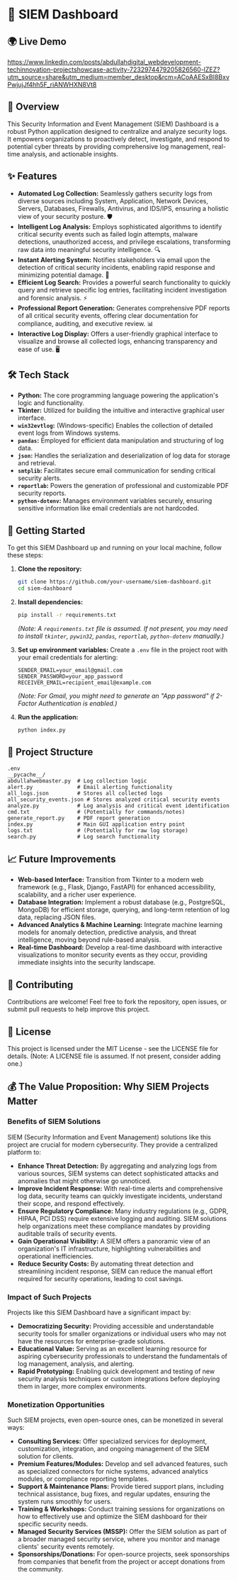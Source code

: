 # 🚀 SIEM Dashboard

## 🌍 Live Demo
https://www.linkedin.com/posts/abdullahdigital_webdevelopment-techinnovation-projectshowcase-activity-7232974479205826560-lZEZ?utm_source=share&utm_medium=member_desktop&rcm=ACoAAESxBI8BxvPwjujJf4hh5F_riANWHXN8Vt8

## 📌 Overview
This Security Information and Event Management (SIEM) Dashboard is a robust Python application designed to centralize and analyze security logs. It empowers organizations to proactively detect, investigate, and respond to potential cyber threats by providing comprehensive log management, real-time analysis, and actionable insights.

## ✨ Features
*   **Automated Log Collection:** Seamlessly gathers security logs from diverse sources including System, Application, Network Devices, Servers, Databases, Firewalls, Antivirus, and IDS/IPS, ensuring a holistic view of your security posture. 🛡️
*   **Intelligent Log Analysis:** Employs sophisticated algorithms to identify critical security events such as failed login attempts, malware detections, unauthorized access, and privilege escalations, transforming raw data into meaningful security intelligence. 🔍
*   **Instant Alerting System:** Notifies stakeholders via email upon the detection of critical security incidents, enabling rapid response and minimizing potential damage. 🚨
*   **Efficient Log Search:** Provides a powerful search functionality to quickly query and retrieve specific log entries, facilitating incident investigation and forensic analysis. ⚡
*   **Professional Report Generation:** Generates comprehensive PDF reports of all critical security events, offering clear documentation for compliance, auditing, and executive review. 📊
*   **Interactive Log Display:** Offers a user-friendly graphical interface to visualize and browse all collected logs, enhancing transparency and ease of use. 🖥️

## 🛠️ Tech Stack
*   **Python:** The core programming language powering the application's logic and functionality.
*   **Tkinter:** Utilized for building the intuitive and interactive graphical user interface.
*   **`win32evtlog`:** (Windows-specific) Enables the collection of detailed event logs from Windows systems.
*   **`pandas`:** Employed for efficient data manipulation and structuring of log data.
*   **`json`:** Handles the serialization and deserialization of log data for storage and retrieval.
*   **`smtplib`:** Facilitates secure email communication for sending critical security alerts.
*   **`reportlab`:** Powers the generation of professional and customizable PDF security reports.
*   **`python-dotenv`:** Manages environment variables securely, ensuring sensitive information like email credentials are not hardcoded.

## 🚀 Getting Started
To get this SIEM Dashboard up and running on your local machine, follow these steps:

1.  **Clone the repository:**
    ```bash
    git clone https://github.com/your-username/siem-dashboard.git
    cd siem-dashboard
    ```

2.  **Install dependencies:**
    ```bash
    pip install -r requirements.txt
    ```
    *(Note: A `requirements.txt` file is assumed. If not present, you may need to install `tkinter`, `pywin32`, `pandas`, `reportlab`, `python-dotenv` manually.)*

3.  **Set up environment variables:**
    Create a `.env` file in the project root with your email credentials for alerting:
    ```
    SENDER_EMAIL=your_email@gmail.com
    SENDER_PASSWORD=your_app_password
    RECEIVER_EMAIL=recipient_email@example.com
    ```
    *(Note: For Gmail, you might need to generate an "App password" if 2-Factor Authentication is enabled.)*

4.  **Run the application:**
    ```bash
    python index.py
    ```

## 📂 Project Structure
```
.env
__pycache__/
abdullahwebmaster.py  # Log collection logic
alert.py              # Email alerting functionality
all_logs.json         # Stores all collected logs
all_security_events.json # Stores analyzed critical security events
analyze.py            # Log analysis and critical event identification
cmd.txt               # (Potentially for commands/notes)
generate_report.py    # PDF report generation
index.py              # Main GUI application entry point
logs.txt              # (Potentially for raw log storage)
search.py             # Log search functionality
```

## 📈 Future Improvements
*   **Web-based Interface:** Transition from Tkinter to a modern web framework (e.g., Flask, Django, FastAPI) for enhanced accessibility, scalability, and a richer user experience.
*   **Database Integration:** Implement a robust database (e.g., PostgreSQL, MongoDB) for efficient storage, querying, and long-term retention of log data, replacing JSON files.
*   **Advanced Analytics & Machine Learning:** Integrate machine learning models for anomaly detection, predictive analysis, and threat intelligence, moving beyond rule-based analysis.
*   **Real-time Dashboard:** Develop a real-time dashboard with interactive visualizations to monitor security events as they occur, providing immediate insights into the security landscape.

## 🤝 Contributing
Contributions are welcome! Feel free to fork the repository, open issues, or submit pull requests to help improve this project.

## 📜 License
This project is licensed under the MIT License - see the LICENSE file for details. (Note: A LICENSE file is assumed. If not present, consider adding one.)

## 💰 The Value Proposition: Why SIEM Projects Matter

### Benefits of SIEM Solutions
SIEM (Security Information and Event Management) solutions like this project are crucial for modern cybersecurity. They provide a centralized platform to:

*   **Enhance Threat Detection:** By aggregating and analyzing logs from various sources, SIEM systems can detect sophisticated attacks and anomalies that might otherwise go unnoticed.
*   **Improve Incident Response:** With real-time alerts and comprehensive log data, security teams can quickly investigate incidents, understand their scope, and respond effectively.
*   **Ensure Regulatory Compliance:** Many industry regulations (e.g., GDPR, HIPAA, PCI DSS) require extensive logging and auditing. SIEM solutions help organizations meet these compliance mandates by providing auditable trails of security events.
*   **Gain Operational Visibility:** A SIEM offers a panoramic view of an organization's IT infrastructure, highlighting vulnerabilities and operational inefficiencies.
*   **Reduce Security Costs:** By automating threat detection and streamlining incident response, SIEM can reduce the manual effort required for security operations, leading to cost savings.

### Impact of Such Projects
Projects like this SIEM Dashboard have a significant impact by:

*   **Democratizing Security:** Providing accessible and understandable security tools for smaller organizations or individual users who may not have the resources for enterprise-grade solutions.
*   **Educational Value:** Serving as an excellent learning resource for aspiring cybersecurity professionals to understand the fundamentals of log management, analysis, and alerting.
*   **Rapid Prototyping:** Enabling quick development and testing of new security analysis techniques or custom integrations before deploying them in larger, more complex environments.

### Monetization Opportunities
Such SIEM projects, even open-source ones, can be monetized in several ways:

*   **Consulting Services:** Offer specialized services for deployment, customization, integration, and ongoing management of the SIEM solution for clients.
*   **Premium Features/Modules:** Develop and sell advanced features, such as specialized connectors for niche systems, advanced analytics modules, or compliance reporting templates.
*   **Support & Maintenance Plans:** Provide tiered support plans, including technical assistance, bug fixes, and regular updates, ensuring the system runs smoothly for users.
*   **Training & Workshops:** Conduct training sessions for organizations on how to effectively use and optimize the SIEM dashboard for their specific security needs.
*   **Managed Security Services (MSSP):** Offer the SIEM solution as part of a broader managed security service, where you monitor and manage clients' security events remotely.
*   **Sponsorships/Donations:** For open-source projects, seek sponsorships from companies that benefit from the project or accept donations from the community.